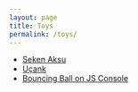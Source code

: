 ```yaml
---
layout: page
title: Toys
permalink: /toys/
---
```


- [Seken Aksu](/toys/seken-aksu)
- [Uçank](/toys/ucank)
- [Bouncing Ball on JS Console](/toys/bouncing-ball-on-js-console)
